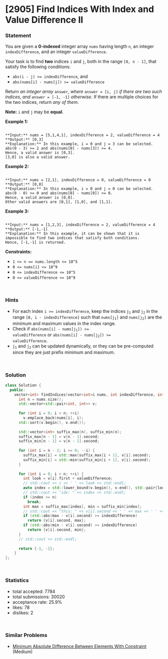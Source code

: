 # [2905] Find Indices With Index and Value Difference II



### Statement

You are given a **0-indexed** integer array `nums` having length `n`, an integer `indexDifference`, and an integer `valueDifference`.

Your task is to find **two** indices `i` and `j`, both in the range `[0, n - 1]`, that satisfy the following conditions:

* `abs(i - j) >= indexDifference`, and
* `abs(nums[i] - nums[j]) >= valueDifference`



Return *an integer array* `answer`, *where* `answer = [i, j]` *if there are two such indices*, *and* `answer = [-1, -1]` *otherwise*. If there are multiple choices for the two indices, return *any of them*.

**Note:** `i` and `j` may be **equal**.


**Example 1:**

```

**Input:** nums = [5,1,4,1], indexDifference = 2, valueDifference = 4
**Output:** [0,3]
**Explanation:** In this example, i = 0 and j = 3 can be selected.
abs(0 - 3) >= 2 and abs(nums[0] - nums[3]) >= 4.
Hence, a valid answer is [0,3].
[3,0] is also a valid answer.

```

**Example 2:**

```

**Input:** nums = [2,1], indexDifference = 0, valueDifference = 0
**Output:** [0,0]
**Explanation:** In this example, i = 0 and j = 0 can be selected.
abs(0 - 0) >= 0 and abs(nums[0] - nums[0]) >= 0.
Hence, a valid answer is [0,0].
Other valid answers are [0,1], [1,0], and [1,1].

```

**Example 3:**

```

**Input:** nums = [1,2,3], indexDifference = 2, valueDifference = 4
**Output:** [-1,-1]
**Explanation:** In this example, it can be shown that it is impossible to find two indices that satisfy both conditions.
Hence, [-1,-1] is returned.
```

**Constraints:**
* `1 <= n == nums.length <= 10^5`
* `0 <= nums[i] <= 10^9`
* `0 <= indexDifference <= 10^5`
* `0 <= valueDifference <= 10^9`


<br />

### Hints

- For each index <code>i >= indexDifference</code>, keep the indices <code>j<sub>1</sub></code> and <code>j<sub>2</sub></code> in the range <code>[0, i - indexDifference]</code> such that <code>nums[j<sub>1</sub>]</code> and <code>nums[j<sub>2</sub>]</code> are the minimum and maximum values in the index range.
- Check if <code>abs(nums[i] - nums[j<sub>1</sub>]) >= valueDifference</code> or <code>abs(nums[i] - nums[j<sub>2</sub>]) >= valueDifference</code>.
- <code>j<sub>1</sub></code> and <code>j<sub>2</sub></code> can be updated dynamically, or they can be pre-computed since they are just prefix minimum and maximum.

<br />

### Solution

```cpp
class Solution {
  public:
    vector<int> findIndices(vector<int>& nums, int indexDifference, int valueDifference) {
      int n = nums.size();
      std::vector<std::pair<int, int>> v;
      
      for (int i = 0; i < n; ++i)
        v.emplace_back(nums[i], i);
      std::sort(v.begin(), v.end());
      
      std::vector<int> suffix_max(n), suffix_min(n);
      suffix_max[n - 1] = v[n - 1].second;
      suffix_min[n - 1] = v[n - 1].second;
      
      for (int i = n - 2; i >= 0; --i) {
        suffix_max[i] = std::max(suffix_max[i + 1], v[i].second);
        suffix_min[i] = std::min(suffix_min[i + 1], v[i].second);
      }
      
      for (int i = 0; i < n; ++i) {
        int look = v[i].first + valueDifference;
        // std::cout << i << ' ' << look << std::endl;
        auto index = std::lower_bound(v.begin(), v.end(), std::pair{look, -1}) - v.begin();
        // std::cout << "idx: " << index << std::endl;
        if (index >= n)
          break;
        int max = suffix_max[index], min = suffix_min[index];
        // std::cout << "this: " << v[i].second << ' ' << max << ' ' << min << '\n';
        if (std::abs(max - v[i].second) >= indexDifference)
          return {v[i].second, max};
        if (std::abs(min - v[i].second) >= indexDifference)
          return {v[i].second, min};
      }
      // std::cout << std::endl;
      
      return {-1, -1};
    }
};
```

<br />

### Statistics

- total accepted: 7784
- total submissions: 30020
- acceptance rate: 25.9%
- likes: 78
- dislikes: 2

<br />

### Similar Problems

- [Minimum Absolute Difference Between Elements With Constraint](https://leetcode.com/problems/minimum-absolute-difference-between-elements-with-constraint) (Medium)
